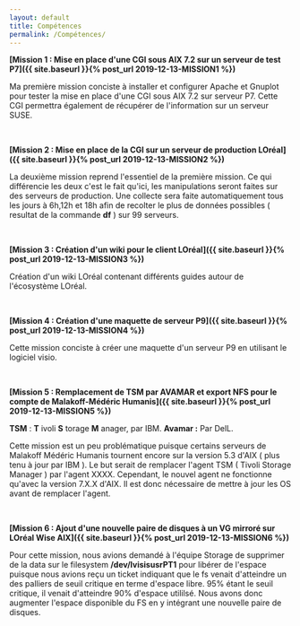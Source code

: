 ```yaml
---
layout: default
title: Compétences
permalink: /Compétences/
---
```


<span><strong>[Mission 1 : Mise en place d'une CGI sous AIX 7.2 sur un serveur de test P7]({{ site.baseurl }}{% post_url 2019-12-13-MISSION1 %})</strong></span>

Ma première mission conciste à installer et configurer Apache et Gnuplot pour tester la mise en place d'une CGI sous AIX 7.2 sur serveur P7. Cette CGI permettra également de récupérer de l'information sur un serveur SUSE.

&nbsp;


<span><strong>[Mission 2 : Mise en place de la CGI sur un serveur de production LOréal]({{ site.baseurl }}{% post_url 2019-12-13-MISSION2 %})</strong></span>

La deuxième mission reprend l'essentiel de la première mission. Ce qui différencie les deux c'est le fait qu'ici, les manipulations seront faites sur des serveurs de production. Une collecte sera faite automatiquement tous les jours à 6h,12h et 18h afin de recolter le plus de données possibles ( resultat de la commande __df__ ) sur 99 serveurs. 

&nbsp;


<span><strong>[Mission 3 : Création d'un wiki pour le client LOréal]({{ site.baseurl }}{% post_url 2019-12-13-MISSION3 %})</strong></span>

Création d'un wiki LOréal contenant différents guides autour de l'écosystème LOréal.


&nbsp;


<span><strong>[Mission 4 : Création d'une maquette de serveur P9]({{ site.baseurl }}{% post_url 2019-12-13-MISSION4 %})</strong></span>

Cette mission conciste à créer une maquette d'un serveur P9 en utilisant le logiciel visio.


&nbsp;


<span><strong>[Mission 5 : Remplacement de TSM par AVAMAR et export NFS pour le compte de Malakoff-Médéric Humanis]({{ site.baseurl }}{% post_url 2019-12-13-MISSION5 %})</strong></span>

__TSM__ : __T__ ivoli __S__ torage __M__ anager, par IBM.
__Avamar :__ Par DelL.

Cette mission est un peu problématique puisque certains serveurs de Malakoff Médéric Humanis tournent encore sur la version 5.3 d'AIX ( plus tenu à jour par IBM ). Le but serait de remplacer l'agent TSM ( Tivoli Storage Manager ) par l'agent XXXX. Cependant, le nouvel agent ne fonctionne qu'avec la version 7.X.X d'AIX. Il est donc nécessaire de mettre à jour les OS avant de remplacer l'agent.


&nbsp;


<span><strong>[Mission 6 : Ajout d'une nouvelle paire de disques à un VG mirroré sur LOréal Wise AIX]({{ site.baseurl }}{% post_url 2019-12-13-MISSION6 %})</strong></span>

Pour cette mission, nous avions demandé à l'équipe Storage de supprimer de la data sur le filesystem __/dev/lvisisusrPT1__ pour libérer de l'espace puisque nous avions reçu un ticket indiquant que le fs venait d'atteindre un des palliers de seuil critique en terme d'espace libre. 95% étant le seuil critique, il venait d'atteindre 90% d'espace utililsé. Nous avons donc augmenter l'espace disponible du FS en y intégrant une nouvelle paire de disques.

